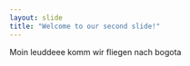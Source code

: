 ```yaml
---
layout: slide
title: "Welcome to our second slide!"
---
```

Moin leuddeee komm wir fliegen nach bogota
